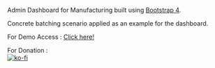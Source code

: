 Admin Dashboard for Manufacturing built using <a href="https://github.com/twbs/bootstrap">Bootstrap 4</a>.

Concrete batching scenario applied as an example for the dashboard.

For Demo Access : <a href="http://windowsgeekpro.in/modular_system/manufacturingadmin/dashboard.html">Click here!</a>

For Donation : <br>
[![ko-fi](https://www.ko-fi.com/img/githubbutton_sm.svg)](https://ko-fi.com/ashumeow)
